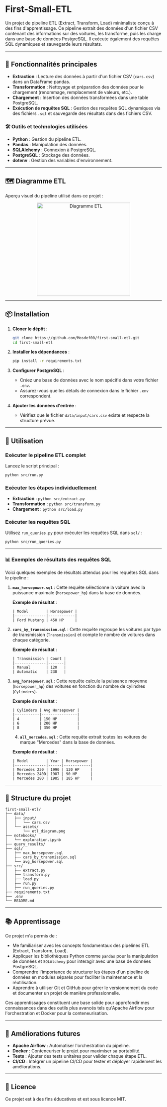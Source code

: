 # First-Small-ETL

Un projet de pipeline ETL (Extract, Transform, Load) minimaliste conçu à des fins d'apprentissage. Ce pipeline extrait des données d'un fichier CSV contenant des informations sur des voitures, les transforme, puis les charge dans une base de données PostgreSQL. Il exécute également des requêtes SQL dynamiques et sauvegarde leurs résultats.

---

## 🚀 Fonctionnalités principales
- **Extraction** : Lecture des données à partir d'un fichier CSV (`cars.csv`) dans un DataFrame pandas.
- **Transformation** : Nettoyage et préparation des données pour le chargement (renommage, remplacement de valeurs, etc.).
- **Chargement** : Insertion des données transformées dans une table PostgreSQL.
- **Exécution de requêtes SQL** : Gestion des requêtes SQL dynamiques via des fichiers `.sql` et sauvegarde des résultats dans des fichiers CSV.

### 🛠️ Outils et technologies utilisées
- **Python** : Gestion du pipeline ETL.
- **Pandas** : Manipulation des données.
- **SQLAlchemy** : Connexion à PostgreSQL.
- **PostgreSQL** : Stockage des données.
- **dotenv** : Gestion des variables d'environnement.

---

## 🗺️ Diagramme ETL

Aperçu visuel du pipeline utilisé dans ce projet :

<div align="center">
<img src="data/assets/etl_diagram.png" alt="Diagramme ETL" width="300">
</div>

---

## 📦 Installation

1. **Cloner le dépôt** :
   ```bash
   git clone https://github.com/Mosdef00/first-small-etl.git
   cd first-small-etl
   ```

2. **Installer les dépendances** :
   ```bash
   pip install -r requirements.txt
   ```

3. **Configurer PostgreSQL** :
   - Créez une base de données avec le nom spécifié dans votre fichier `.env`.
   - Assurez-vous que les détails de connexion dans le fichier `.env` correspondent.

4. **Ajouter les données d'entrée** :
   - Vérifiez que le fichier `data/input/cars.csv` existe et respecte la structure prévue.

---

## 🚀 Utilisation

### **Exécuter le pipeline ETL complet**
Lancez le script principal :
```bash
python src/run.py
```

### **Exécuter les étapes individuellement**
- **Extraction** : `python src/extract.py`
- **Transformation** : `python src/transform.py`
- **Chargement** : `python src/load.py`

### **Exécuter les requêtes SQL**
Utilisez `run_queries.py` pour exécuter les requêtes SQL dans `sql/` :
```bash
python src/run_queries.py
```

---

### 📊 Exemples de résultats des requêtes SQL

Voici quelques exemples de résultats attendus pour les requêtes SQL dans le pipeline :

1. **`max_horsepower.sql`** :
   Cette requête sélectionne la voiture avec la puissance maximale (`horsepower_hp`) dans la base de données.

   **Exemple de résultat** :
   ```
   | Model        | Horsepower |
   |--------------|------------|
   | Ford Mustang | 450 HP     |
   ```

2. **`cars_by_transmission.sql`** :
   Cette requête regroupe les voitures par type de transmission (`Transmission`) et compte le nombre de voitures dans chaque catégorie.

   **Exemple de résultat** :
   ```
   | Transmission | Count |
   |--------------|-------|
   | Manual       | 120   |
   | Automatic    | 230   |
   ```

3. **`avg_horsepower.sql`** :
   Cette requête calcule la puissance moyenne (`horsepower_hp`) des voitures en fonction du nombre de cylindres (`Cylinders`).

   **Exemple de résultat** :
   ```
   | Cylinders | Avg Horsepower |
   |-----------|----------------|
   | 4         | 150 HP         |
   | 6         | 200 HP         |
   | 8         | 350 HP         |
   ```

   4. **`all_mercedes.sql`** :
   Cette requête extrait toutes les voitures de marque "Mercedes" dans la base de données.

   **Exemple de résultat** :
   ```
   | Model        | Year | Horsepower |
   |--------------|------|------------|
   | Mercedes 230 | 1990 | 130 HP     |
   | Mercedes 240D| 1987 | 90 HP      |
   | Mercedes 280 | 1985 | 185 HP     |
   ```

---

## 📂 Structure du projet

```
first-small-etl/
├── data/
│   ├── input/
│   │   └── cars.csv
│   └── assets/
│       └── etl_diagram.png
├── notebooks/
│   └── exploration.ipynb
├── query_results/
├── sql/
│   ├── max_horsepower.sql
│   ├── cars_by_transmission.sql
│   └── avg_horsepower.sql
├── src/
│   ├── extract.py
│   ├── transform.py
│   ├── load.py
│   ├── run.py
│   ├── run_queries.py
├── requirements.txt
├── .env
└── README.md
```

---

## 📚 Apprentissage

Ce projet m'a permis de :
- Me familiariser avec les concepts fondamentaux des pipelines ETL (Extract, Transform, Load).
- Appliquer les bibliothèques Python comme `pandas` pour la manipulation de données et `SQLAlchemy` pour interagir avec une base de données PostgreSQL.
- Comprendre l'importance de structurer les étapes d'un pipeline de données en modules séparés pour faciliter la maintenance et la réutilisation.
- Apprendre à utiliser Git et GitHub pour gérer le versionnement du code et documenter un projet de manière professionnelle.

Ces apprentissages constituent une base solide pour approfondir mes connaissances dans des outils plus avancés tels qu'Apache Airflow pour l'orchestration et Docker pour la conteneurisation.

---

## 🐾 Améliorations futures
- **Apache Airflow** : Automatiser l'orchestration du pipeline.
- **Docker** : Conteneuriser le projet pour maximiser sa portabilité.
- **Tests** : Ajouter des tests unitaires pour valider chaque étape ETL.
- **CI/CD** : Intégrer un pipeline CI/CD pour tester et déployer rapidement les améliorations.

---

## 📝 Licence
Ce projet est à des fins éducatives et est sous licence MIT.